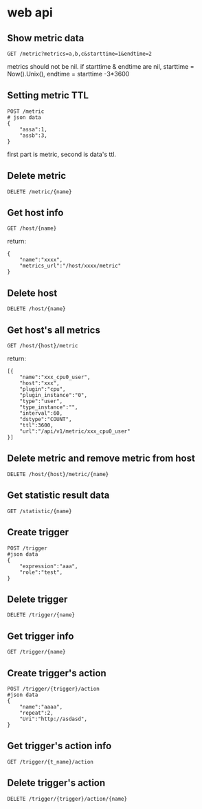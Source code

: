 # web api

## Show metric data

    GET /metric?metrics=a,b,c&starttime=1&endtime=2

metrics should not be nil.
if starttime & endtime are nil, starttime = Now().Unix(), endtime = starttime -3*3600

## Setting metric TTL

    POST /metric
    # json data
    {
        "assa":1,
        "assb":3,
    }

first part is metric, second is data's ttl.

## Delete metric

    DELETE /metric/{name}

## Get host info

    GET /host/{name}

return:

    {
        "name":"xxxx",
        "metrics_url":"/host/xxxx/metric"
    }

## Delete host

    DELETE /host/{name}

## Get host's all metrics

    GET /host/{host}/metric

return:

    [{
        "name":"xxx_cpu0_user",
        "host":"xxx",
        "plugin":"cpu",
        "plugin_instance":"0",
        "type":"user",
        "type_instance":"",
        "interval":60,
        "dstype":"COUNT",
        "ttl":3600,
        "url":"/api/v1/metric/xxx_cpu0_user"
    }]

## Delete metric and remove metric from host

    DELETE /host/{host}/metric/{name}

## Get statistic result data

    GET /statistic/{name}

## Create trigger

    POST /trigger
    #json data
    {
        "expression":"aaa",
        "role":"test",
    }

## Delete trigger

    DELETE /trigger/{name}

## Get trigger info

    GET /trigger/{name}

## Create trigger's action

    POST /trigger/{trigger}/action
    #json data
    {
        "name":"aaaa",
        "repeat":2,
        "Uri":"http://asdasd",
    }

## Get trigger's action info

    GET /trigger/{t_name}/action

## Delete trigger's action

    DELETE /trigger/{trigger}/action/{name}

